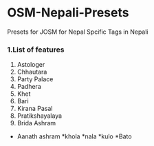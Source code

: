 # OSM-Nepali-Presets
Presets for JOSM for Nepal Spcific Tags in Nepali




### 1.List of features
  1. Astologer
  1. Chhautara
  1. Party Palace
  1. Padhera
  1. Khet
  1. Bari
  1. Kirana Pasal
  1. Pratikshayalaya
  1. Brida Ashram
  * Aanath ashram
*khola
*nala
*kulo
*Bato

